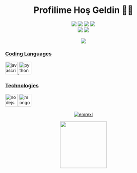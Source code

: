 <h1 align="center">Profilime Hoş Geldin 🤙🏻</h1>
<p align="center">
  <a href="https://discord.com/users/448841761222164480" target"blank_"><img src="https://img.shields.io/badge/Discord%20Profilim%20-7289DA.svg?&style=for-the-badge&logo=discord&logoColor=white"></a>
  <a href="https://open.spotify.com/user/5tf2616sl9mvdmdzoz9a9v2lu" target"blank_"><img src="https://img.shields.io/badge/Spotify%20Hesab%C4%B1m%20-1ed760.svg?&style=for-the-badge&logo=spotify&logoColor=white"></a>
  <a href="https://www.instagram.com/yunusemrree1/?hl=tr" target"blank_"><img src="https://img.shields.io/badge/INSTAGRAM%20-DC3175.svg?&style=for-the-badge&logo=instagram&logoColor=white"></a>
  <a href="https://github.com/emrexl" target"blank_"><img src="https://img.shields.io/badge/GitHub%20-191717.svg?&style=for-the-badge&logo=github&logoColor=white"></a>
  <br><img src = "https://img.shields.io/github/followers/emrexl?color=Green&label=Takip%C3%A7i&logo=Github%20takip%C3%A7isi&style=for-the-badge">
<img src = "https://img.shields.io/github/stars/emrexl?label=Y%C4%B1ld%C4%B1z&style=for-the-badge"></br>
<br><a href = "https://discord.gg/63E8SfTfb5" target"blank_"><img src = "https://img.shields.io/discord/736348236557713498?label=Discord%20Sunucum&style=for-the-badge"></br>
</p>

<h3>Coding Languages</h3>
<p align="left">
<img src="https://devicons.github.io/devicon/devicon.git/icons/javascript/javascript-original.svg" alt="javascript" width="40" height="40"/>
<img src="https://devicons.github.io/devicon/devicon.git/icons/python/python-original.svg" alt="python" width="40" height="40"/>
</p>

<h3>Technologies</h3>
<p align="left">
<img src="https://devicons.github.io/devicon/devicon.git/icons/nodejs/nodejs-original.svg" alt="nodejs" width="40" height="40"/>
<img src="https://devicons.github.io/devicon/devicon.git/icons/mongodb/mongodb-original.svg" alt="mongodb" width="40" height="40"/>
</p>


<p align="center"><img align="center" src="https://github-readme-stats.vercel.app/api/top-langs/?username=emrexl&layout=compact" alt="emrexl" /></p>
<p align="center">
  <img src="https://github-readme-stats.vercel.app/api?username=emrexl&count_private=true&show_icons=true&theme=whitek&hide_border=true" width="%100" height="150px"
</p>
